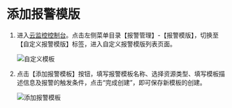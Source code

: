 # 添加报警模版

1. 进入[云监控控制台](https://cms-console.jdcloud.com/overview)。点击左侧菜单目录【报警管理】-【报警模版】，切换至【自定义报警模版】标签，进入自定义报警模版列表页面。  

    ![自定义模板](../../../../../../image/Cloud-Monitor/9-mb-zdy.png)  

2. 点击【添加报警模板】按钮，填写报警模板名称、选择资源类型、填写模板描述信息及报警的触发条件，点击“完成创建”，即可保存新模板的创建。  

   ![添加报警模板](../../../../../../image/Cloud-Monitor/9-mb-zdy-tj.png) 

